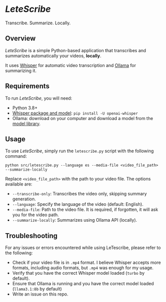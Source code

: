 # _LeteScribe_
Transcribe. Summarize. Locally.

## Overview
_LeteScribe_ is a simple Python-based application that transcribes and summarizes automatically your videos, **locally**. 

It uses [Whisper](https://github.com/openai/whisper) for automatic video transcription and [Ollama](https://github.com/ollama/ollama) for summarizing it. 

## Requirements

To run _LeteScribe_, you will need:

- Python 3.8+
- [Whisper package and model](https://github.com/openai/whisper?tab=readme-ov-file#setup): `pip install -U openai-whisper`
- Ollama: download on your computer and download a model from the [model library](https://github.com/ollama/ollama?tab=readme-ov-file#model-library). 


## Usage

To use _LeteScribe_, simply run the 
`letescribe.py` script with the following command:

```
python src/letescribe.py --language es --media-file <video_file_path>  --summarize-locally
```

Replace `<video_file_path>` with the path to your video file. The options available are:

- `--transcribe-only`: Transcribes the video only, skipping summary generation.
- `--language`: Specify the language of the video (default: English).
- `--media-file`: Path to the video file. It is required, if forgotten, it will ask you for the video path. 
- `--summarize-locally`: Summarizes using Ollama API (locally).


## Troubleshooting
For any issues or errors encountered while using LeTescribe, please refer to the following:

- Check if your video file is in `.mp4` format. I believe Whisper accepts more formats, including audio formats, but `.mp4` was enough for my usage. 
- Verify that you have the correct Whisper model loaded (`turbo` by default).
- Ensure that Ollama is running and you have the correct model loaded (`llama3.1:8b` by default)
- Write an issue on this repo. 